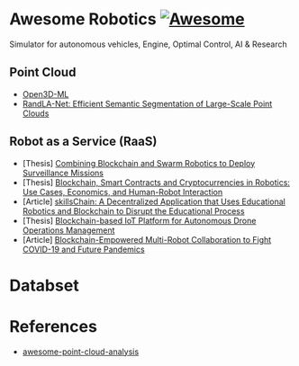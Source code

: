 # Awesome Robotics [![Awesome](https://awesome.re/badge.svg)](https://awesome.re)

Simulator for autonomous vehicles, Engine, Optimal Control, AI & Research


## Point Cloud

* [Open3D-ML](http://www.open3d.org/)
* [RandLA-Net: Efficient Semantic Segmentation of Large-Scale Point Clouds](https://github.com/QingyongHu/RandLA-Net)

## Robot as a Service (RaaS)

* [Thesis] [Combining Blockchain and Swarm Robotics to Deploy Surveillance Missions](https://core.ac.uk/download/pdf/223074257.pdf)
* [Thesis] [Blockchain, Smart Contracts and Cryptocurrencies in Robotics: Use Cases, Economics, and Human-Robot Interaction](http://rave.ohiolink.edu/etdc/view?acc_num=kent1608314228745536)
* [Article] [skillsChain: A Decentralized Application that Uses Educational Robotics and Blockchain to Disrupt the Educational Process](https://www.mdpi.com/1424-8220/21/18/6227/pdf)
* [Thesis] [Blockchain-based IoT Platform for Autonomous Drone Operations Management](https://hal.archives-ouvertes.fr/hal-02903033/file/Blockchain_based_IoT_Platform_for_Autonomous_Drone_Operations_Management.pdf)
* [Article] [Blockchain-Empowered Multi-Robot Collaboration to Fight COVID-19 and Future Pandemics](https://ieeexplore.ieee.org/document/9240034)


# Databset


# References
* [awesome-point-cloud-analysis](https://github.com/Yochengliu/awesome-point-cloud-analysis)
